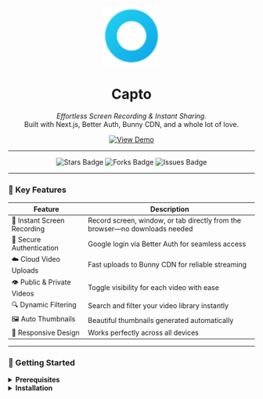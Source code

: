 <div align="center">
  <!-- Custom Logo -->
  <img src="public/assets/icons/logo.svg" alt="Capto Logo" width="120" />

  <h1 align="center">Capto</h1>
  <p align="center">
    <em>Effortless Screen Recording & Instant Sharing.</em><br />
    Built with Next.js, Better Auth, Bunny CDN, and a whole lot of love.
  </p>

  <!-- Demo Button -->
  <a href="https://screen-recording-and-sharing-app.onrender.com/">
    <img src="https://img.shields.io/badge/View_Demo-0ea5e9?style=for-the-badge&logo=rocket&logoColor=white" alt="View Demo"/>
  </a>
</div>

---

<div align="center">
  <!-- Badges -->
  <img src="https://img.shields.io/github/stars/Ansh701/capto?style=for-the-badge&color=0ea5e9&logo=github" alt="Stars Badge"/>
  <img src="https://img.shields.io/github/forks/Ansh701/capto?style=for-the-badge&color=0ea5e9" alt="Forks Badge"/>
  <img src="https://img.shields.io/github/issues/Ansh701/capto?style=for-the-badge&color=0ea5e9" alt="Issues Badge"/>
</div>

---

### 🚀 Key Features

| Feature                  | Description                                                                 |
|--------------------------|-----------------------------------------------------------------------------|
| 🎥 Instant Screen Recording | Record screen, window, or tab directly from the browser—no downloads needed |
| 🔐 Secure Authentication   | Google login via Better Auth for seamless access                          |
| ☁️ Cloud Video Uploads     | Fast uploads to Bunny CDN for reliable streaming                          |
| 👁️ Public & Private Videos | Toggle visibility for each video with ease                                |
| 🔍 Dynamic Filtering       | Search and filter your video library instantly                            |
| 🖼️ Auto Thumbnails         | Beautiful thumbnails generated automatically                              |
| 📱 Responsive Design       | Works perfectly across all devices                                        |

---

### 🏁 Getting Started

<details>
<summary><strong>Prerequisites</strong></summary>

- [Node.js](https://nodejs.org/en/) v18+
- [pnpm](https://pnpm.io/) or npm/yarn
- [Git](https://git-scm.com/)
</details>

<details>
<summary><strong>Installation</strong></summary>

```bash
git clone https://github.com/Ansh701/capto.git
cd capto
pnpm install
pnpm db:push
pnpm dev
